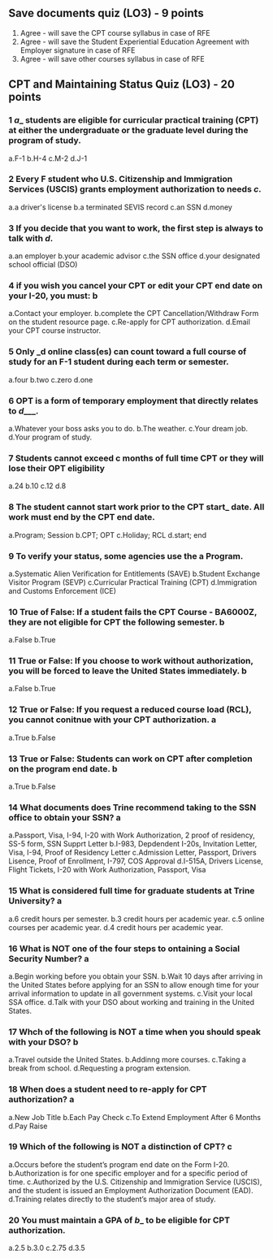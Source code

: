 ## Save documents quiz (LO3) - 9 points
1. Agree - will save the CPT course syllabus in case of RFE
2. Agree - will save the Student Experiential Education Agreement with Employer signature in case of RFE
3. Agree - will save other courses syllabus in case of RFE

## CPT and Maintaining Status Quiz (LO3) - 20 points
### 1 _a__ students are eligible for curricular practical training (CPT) at either the undergraduate or the graduate level during the program of study.
a.F-1
b.H-4
c.M-2
d.J-1

### 2 Every F student who U.S. Citizenship and Immigration Services (USCIS) grants employment authorization to needs ___c___.
a.a driver's license
b.a terminated SEVIS record
c.an SSN
d.money

### 3 If you decide that you want to work, the first step is always to talk with ___d___.
a.an employer
b.your academic advisor
c.the SSN office
d.your designated school official (DSO)

### 4 if you wish you cancel your CPT or edit your CPT end date on your I-20, you must: b
a.Contact your employer.
b.complete the CPT Cancellation/Withdraw Form on the student resource page.
c.Re-apply for CPT authorization.
d.Email your CPT course instructor.

### 5 Only ___d__ online class(es) can count toward a full course of study for an F-1 student during each term or semester.
a.four
b.two
c.zero
d.one

### 6 OPT is a form of temporary employment that directly relates to ___d______.
a.Whatever your boss asks you to do.
b.The weather.
c.Your dream job.
d.Your program of study.

### 7 Students cannot exceed __c__ months of full time CPT or they will lose their OPT eligibility
a.24
b.10
c.12
d.8

### 8 The student cannot start work prior to the CPT __start___ date. All work must end by the CPT __end__ date.
a.Program; Session
b.CPT; OPT
c.Holiday; RCL
d.start; end

### 9 To verify your status, some agencies use the ____a____ Program.
a.Systematic Alien Verification for Entitlements (SAVE)
b.Student Exchange Visitor Program (SEVP)
c.Curricular Practical Training (CPT)
d.Immigration and Customs Enforcement (ICE)

### 10 True of False: If a student fails the CPT Course - BA6000Z, they are not eligible for CPT the following semester. b
a.False
b.True

### 11 True or False: If you choose to work without authorization, you will be forced to leave the United States immediately. b
a.False
b.True

### 12 True or False: If you request a reduced course load (RCL), you cannot conitnue with your CPT authorization. a
a.True
b.False

### 13 True or False: Students can work on CPT after completion on the program end date. b
a.True
b.False

### 14 What documents does Trine recommend taking to the SSN office to obtain your SSN? a
a.Passport, Visa, I-94, I-20 with Work Authorization, 2 proof of residency, SS-5 form, SSN Supprt Letter
b.I-983, Depdendent I-20s, Invitation Letter, Visa, I-94, Proof of Residency Letter
c.Admission Letter, Passport, Drivers Lisence, Proof of Enrollment, I-797, COS Approval
d.I-515A, Drivers License, Flight Tickets, I-20 with Work Authorization, Passport, Visa

### 15 What is considered full time for graduate students at Trine University? a
a.6 credit hours per semester.
b.3 credit hours per academic year.
c.5 online courses per academic year.
d.4 credit hours per academic year.

### 16 What is NOT one of the four steps to ontaining a Social Security Number? a
a.Begin working before you obtain your SSN.
b.Wait 10 days after arriving in the United States before applying for an SSN to allow enough time for your arrival information to update in all government systems.
c.Visit your local SSA office.
d.Talk with your DSO about working and training in the United States.

### 17 Whch of the following is NOT a time when you should speak with your DSO? b
a.Travel outside the United States.
b.Addinng more courses.
c.Taking a break from school.
d.Requesting a program extension.

### 18 When does a student need to re-apply for CPT authorization? a
a.New Job Title
b.Each Pay Check
c.To Extend Employment After 6 Months
d.Pay Raise

### 19 Which of the following is NOT a distinction of CPT? c
a.Occurs before the student’s program end date on the Form I-20.
b.Authorization is for one specific employer and for a specific period of time.
c.Authorized by the U.S. Citizenship and Immigration Service (USCIS), and the student is issued an Employment Authorization Document (EAD).
d.Training relates directly to the student’s major area of study.

### 20 You must maintain a GPA of _b__ to be eligible for CPT authorization.
a.2.5
b.3.0
c.2.75
d.3.5
